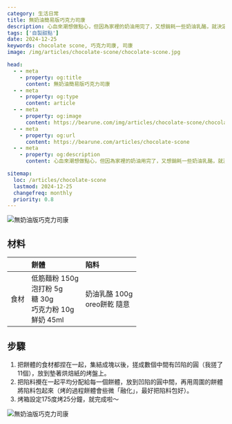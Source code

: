 ```yaml
---
category: 生活日常
title: 無奶油簡易版巧克力司康
description: 心血來潮想做點心，但因為家裡的奶油用完了，又想銷耗一些奶油乳酪，就決定來做一個帶奶油乳酪的司康！
tags: ['自製甜點']
date: 2024-12-25
keywords: chocolate scone, 巧克力司康, 司康
image: /img/articles/chocolate-scone/chocolate-scone.jpg

head:
  - - meta
    - property: og:title
      content: 無奶油簡易版巧克力司康
  - - meta
    - property: og:type
      content: article
  - - meta
    - property: og:image
      content: https://bearune.com/img/articles/chocolate-scone/chocolate-scone.jpg
  - - meta
    - property: og:url
      content: https://bearune.com/articles/chocolate-scone
  - - meta
    - property: og:description
      content: 心血來潮想做點心，但因為家裡的奶油用完了，又想銷耗一些奶油乳酪，就決定來做一個帶奶油乳酪的司康！

sitemap:
  loc: /articles/chocolate-scone
  lastmod: 2024-12-25
  changefreq: monthly
  priority: 0.8
---
```


![無奶油版巧克力司康](/img/articles/chocolate-scone/chocolate-scone.jpg)

## 材料

|       | 餅體                                                              | 陷料                           |
| :---: | :---------------------------------------------------------------- | :----------------------------- |
| 食材  | 低筋麵粉 150g<br>泡打粉 5g<br>糖 30g<br>巧克力粉 10g<br>鮮奶 45ml | 奶油乳酪 100g<br>oreo餅乾 隨意 |
   

## 步驟

1. 把餅體的食材都捏在一起，集結成塊以後，搓成數個中間有凹陷的圓（我搓了11個），放到墊著烘焙紙的烤盤上。
2. 把陷料攪在一起平均分配給每一個餅體，放到凹陷的圓中間，再用周圍的餅體將陷料包起來（烤的過程餅體會些微「融化」，最好把陷料包好）。
3. 烤箱設定175度烤25分鐘，就完成啦～

![無奶油版巧克力司康](/img/articles/chocolate-scone/chocolate-scone-2.jpg)